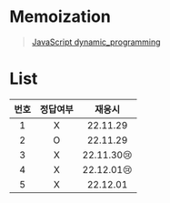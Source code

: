 # Memoization

> [JavaScript dynamic_programming](../../../theory/dynamic_programming.md)

# List

| 번호 | 정답여부 |   재응시   |
| :--: | :------: | :--------: |
|  1   |    X     |  22.11.29  |
|  2   |    O     |  22.11.29  |
|  3   |    X     | 22.11.30😢 |
|  4   |    X     | 22.12.01😢 |
|  5   |    X     |  22.12.01  |
